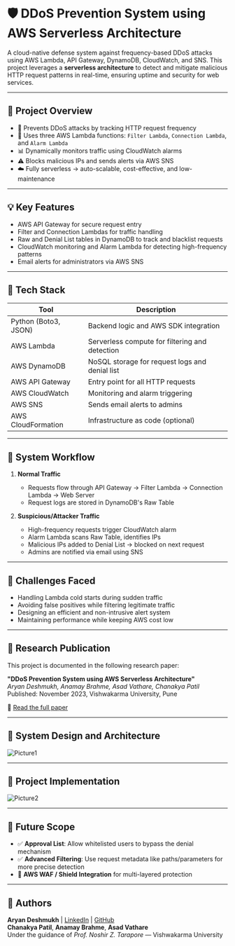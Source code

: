 # 🛡️ DDoS Prevention System using AWS Serverless Architecture

A cloud-native defense system against frequency-based DDoS attacks using AWS Lambda, API Gateway, DynamoDB, CloudWatch, and SNS. This project leverages a **serverless architecture** to detect and mitigate malicious HTTP request patterns in real-time, ensuring uptime and security for web services.

---

## 📘 Project Overview

- 📡 Prevents DDoS attacks by tracking HTTP request frequency
- 🧠 Uses three AWS Lambda functions: `Filter Lambda`, `Connection Lambda`, and `Alarm Lambda`
- 📊 Dynamically monitors traffic using CloudWatch alarms
- ⚠️ Blocks malicious IPs and sends alerts via AWS SNS
- ☁️ Fully serverless → auto-scalable, cost-effective, and low-maintenance

---

## 💡 Key Features

- AWS API Gateway for secure request entry
- Filter and Connection Lambdas for traffic handling
- Raw and Denial List tables in DynamoDB to track and blacklist requests
- CloudWatch monitoring and Alarm Lambda for detecting high-frequency patterns
- Email alerts for administrators via AWS SNS

---

## 🧰 Tech Stack

| Tool | Description |
|------|-------------|
| Python (Boto3, JSON) | Backend logic and AWS SDK integration |
| AWS Lambda | Serverless compute for filtering and detection |
| AWS DynamoDB | NoSQL storage for request logs and denial list |
| AWS API Gateway | Entry point for all HTTP requests |
| AWS CloudWatch | Monitoring and alarm triggering |
| AWS SNS | Sends email alerts to admins |
| AWS CloudFormation | Infrastructure as code (optional) |

---

## 🧪 System Workflow

1. **Normal Traffic**  
   - Requests flow through API Gateway → Filter Lambda → Connection Lambda → Web Server  
   - Request logs are stored in DynamoDB's Raw Table

2. **Suspicious/Attacker Traffic**  
   - High-frequency requests trigger CloudWatch alarm  
   - Alarm Lambda scans Raw Table, identifies IPs  
   - Malicious IPs added to Denial List → blocked on next request  
   - Admins are notified via email using SNS

---

## 🧩 Challenges Faced

- Handling Lambda cold starts during sudden traffic
- Avoiding false positives while filtering legitimate traffic
- Designing an efficient and non-intrusive alert system
- Maintaining performance while keeping AWS cost low

---

## 📄 Research Publication

This project is documented in the following research paper:

**"DDoS Prevention System using AWS Serverless Architecture"**  
_Aryan Deshmukh, Anamay Brahme, Asad Vathare, Chanakya Patil_  
Published: November 2023, Vishwakarma University, Pune

📖 [Read the full paper](https://doi.org/10.36948/ijfmr.2023.v05i06.9563)

---

## 🧱 System Design and Architecture

![Picture1](https://github.com/user-attachments/assets/0c97a936-5500-4d4c-95c9-6d78acf14177)

---

## 🔧 Project Implementation

![Picture2](https://github.com/user-attachments/assets/2b4edf55-9091-41f9-8665-71c647240a6d)


---

## 🔭 Future Scope

- ✅ **Approval List**: Allow whitelisted users to bypass the denial mechanism
- ✅ **Advanced Filtering**: Use request metadata like paths/parameters for more precise detection
- 🔄 **AWS WAF / Shield Integration** for multi-layered protection

---

## 👤 Authors

**Aryan Deshmukh** | [LinkedIn](https://www.linkedin.com/in/aryan-deshmukh-0531321b6) | [GitHub](https://github.com/ColonialCreature)  
**Chanakya Patil**, **Anamay Brahme**, **Asad Vathare**  
Under the guidance of *Prof. Noshir Z. Tarapore* — Vishwakarma University
